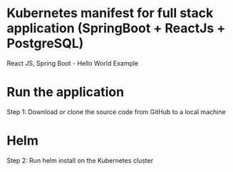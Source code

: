 # Kubernetes manifest for full stack application (SpringBoot + ReactJs + PostgreSQL)

React JS, Spring Boot - Hello World Example

# Run the application

Step 1: Download or clone the source code from GitHub to a local machine

# Helm

Step 2:  Run helm install on the Kubernetes cluster
